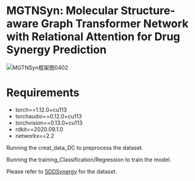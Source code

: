# MGTNSyn: Molecular Structure-aware Graph Transformer Network with Relational Attention for Drug Synergy Prediction

![MGTNSyn框架图0402](https://github.com/user-attachments/assets/ccf531a3-4bed-4855-8d5f-c9c94156832a)

# Requirements
- torch==1.12.0+cu113
- torchaudio==0.12.0+cu113
- torchvision==0.13.0+cu113
- rdkit==2020.09.1.0
- networkx==2.2

Running the creat_data_DC to preprocess the dataset.

Running the training_Classification/Regression to train the model.

Please refer to [SDDSynergy](https://pubs.acs.org/doi/abs/10.1021/acs.jcim.4c00177) for the dataset.
